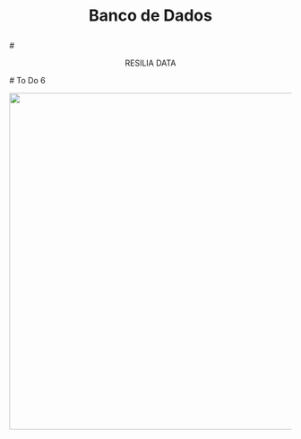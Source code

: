 
# <p align="center">Banco de Dados
</p>
# <p align="center">RESILIA DATA
</p>
# To Do 6

<p align="center"><img src="https://ibb.co/dr2D04F" width=600><br>
</p>
